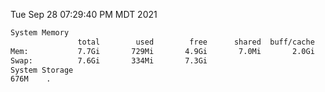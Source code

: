 Tue Sep 28 07:29:40 PM MDT 2021
```bash
System Memory
               total        used        free      shared  buff/cache   available
Mem:           7.7Gi       729Mi       4.9Gi       7.0Mi       2.0Gi       6.6Gi
Swap:          7.6Gi       334Mi       7.3Gi
System Storage
676M	.
```
